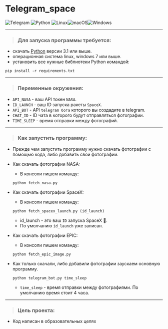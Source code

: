# Telegram_space 
![Telegram](https://img.shields.io/badge/Telegram-2CA5E0?style=for-the-badge&logo=telegram&logoColor=white)
![Python](https://img.shields.io/badge/python-3670A0?style=for-the-badge&logo=python&logoColor=ffdd54)
![Linux](https://img.shields.io/badge/Linux-FCC624?style=for-the-badge&logo=linux&logoColor=black)![macOS](https://img.shields.io/badge/mac%20os-000000?style=for-the-badge&logo=macos&logoColor=F0F0F0)![Windows](https://img.shields.io/badge/Windows-0078D6?style=for-the-badge&logo=windows&logoColor=white)

___
>### Для запуска программы требуется:
 * скачать [Python](https://www.python.org/) версии 3.1 или выше.
 * операционная система linux, windows 7 или выше.
 * установить все нужные библиотеки Python командой:
```
pip install -r requirements.txt
```
___
>### Переменные окружения:
 * `API_NASA` - ваш API токен `NASA`.
 * `ID_LAUNCH` - ваш ID запуска ракеты `SpaceX`.
 * `API_BOT` - API `telegram бота` которого вы создадите в telegram.
 * `CHAT_ID` - ID чата в которого будут отправляться фотографии.
 * `TIME_SLEEP` - время отправки между фотографий.
___
>### Как запустить программу:

* Прежде чем запустить программу нужно скачать фотографии с помощью кода, либо добавить свои фотографии.

* Как скачать фотографии NASA:
    * В консоли пишем команду:
    ```
    python fetch_nasa.py
    ```
* Как скачать фотографии SpaceX:
    * В консоли пишем команду:
    ```
    python fetch_spacex_launch.py (id_launch)
    ```
    * id_launch - это ваш `ID` запуска SpaceX :rocket:.
    * По умолчанию `id_launch` уже записан.
* Как скачать фотографии EPIC:
    * В консоли пишем команду:
    ```
    python fetch_epic_image.py
    ```
* Как только скачали, либо добавили фотографии заускаем основную программу.
    ```
    python telegram_bot.py time_sleep
    ```
    * `time_sleep` - время отправки между фотографиями. По умолчанию время стоит 4 часа.
___
>### Цель проекта:
* Код написан в образовательных целях 

